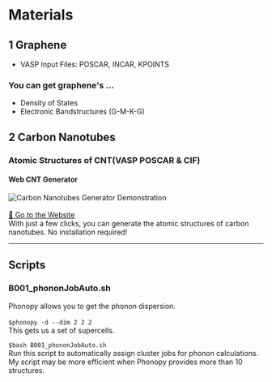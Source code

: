# Materials

## 1 Graphene

- VASP Input Files: POSCAR, INCAR, KPOINTS

### You can get graphene's ...
- Density of States
- Electronic Bandstructures (G-M-K-G)

## 2 Carbon Nanotubes

### Atomic Structures of CNT(VASP POSCAR & CIF)
#### Web CNT Generator
![Carbon Nanotubes Generator Demonstration](https://github.com/suecreamm/cnt_generator/raw/main/readmeImg.png)
<br><br><a href="https://suecreamm.github.io/cnt_generator/" target="_blank" rel="noopener noreferrer">🔮 Go to the Website</a><br>
With just a few clicks, you can generate the atomic structures of carbon nanotubes. No installation required!  

***

## Scripts

### B001_phononJobAuto.sh
Phonopy allows you to get the phonon dispersion.<br><br>
``` $phonopy -d --dim 2 2 2 ```
<br>This gets us a set of supercells.<br>

``` $bash B001_phononJobAuto.sh ``` <br>
Run this script to automatically assign cluster jobs for phonon calculations. My script may be more efficient when Phonopy provides more than 10 structures.
